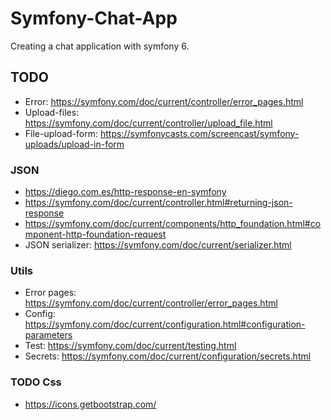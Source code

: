 # Symfony-Chat-App

Creating a chat application with symfony 6.

## TODO

- Error: https://symfony.com/doc/current/controller/error_pages.html
- Upload-files: https://symfony.com/doc/current/controller/upload_file.html
- File-upload-form: https://symfonycasts.com/screencast/symfony-uploads/upload-in-form

### JSON

- https://diego.com.es/http-response-en-symfony
- https://symfony.com/doc/current/controller.html#returning-json-response
- https://symfony.com/doc/current/components/http_foundation.html#component-http-foundation-request
- JSON serializer: https://symfony.com/doc/current/serializer.html

### Utils

- Error pages: https://symfony.com/doc/current/controller/error_pages.html
- Config: https://symfony.com/doc/current/configuration.html#configuration-parameters
- Test: https://symfony.com/doc/current/testing.html
- Secrets: https://symfony.com/doc/current/configuration/secrets.html

### TODO Css

- https://icons.getbootstrap.com/
